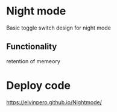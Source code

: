 # Night mode
Basic toggle switch design for night mode
## Functionality
retention of memeory
# Deploy code
https://elvinpero.github.io/Nightmode/